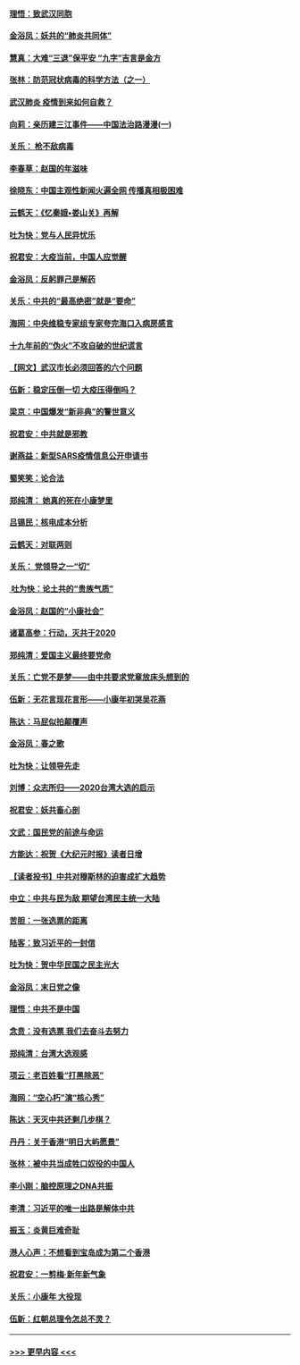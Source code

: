 #### [理悟：致武汉同胞](../pages/nsc993/n11831522.md?t=01301531) 
#### [金浴凤：妖共的“肺炎共同体”](../pages/nsc993/n11829448.md?t=01301531) 
#### [慧真：大难“三退”保平安 “九字”吉言是金方](../pages/nsc993/n11829501.md?t=01301531) 
#### [张林：防范冠状病毒的科学方法（之一）](../pages/nsc993/n11828618.md?t=01301531) 
#### [武汉肺炎 疫情到来如何自救？](../pages/nsc993/n11827632.md?t=01301531) 
#### [向莉：亲历建三江事件——中国法治路漫漫(一)](../pages/nsc993/n11827190.md?t=01301531) 
#### [关乐： 枪不敌病毒](../pages/nsc993/n11826746.md?t=01301531) 
#### [李春草：赵国的年滋味](../pages/nsc993/n11826321.md?t=01301531) 
#### [徐晓东：中国主观性新闻火遍全网 传播真相极困难](../pages/nsc993/n11826508.md?t=01301531) 
#### [云鹤天：《忆秦娥▪娄山关》再解](../pages/nsc993/n11824682.md?t=01301531) 
#### [吐为快：党与人民异忧乐](../pages/nsc993/n11824660.md?t=01301531) 
#### [祝君安：大疫当前，中国人应觉醒](../pages/nsc993/n11821946.md?t=01301531) 
#### [金浴凤：反躬罪己是解药](../pages/nsc993/n11820280.md?t=01301531) 
#### [关乐：中共的“最高绝密”就是“要命”](../pages/nsc993/n11816946.md?t=01301531) 
#### [海网：中央维稳专家组专家夸完海口入病房感言](../pages/nsc993/n11815138.md?t=01301531) 
#### [十九年前的“伪火”不攻自破的世纪谎言](../pages/nsc993/n11813238.md?t=01301531) 
#### [【网文】武汉市长必须回答的六个问题](../pages/nsc993/n11813848.md?t=01301531) 
#### [伍新：稳定压倒一切 大疫压得倒吗？](../pages/nsc993/n11812634.md?t=01301531) 
#### [梁京：中国爆发“新非典”的警世意义](../pages/nsc993/n11812554.md?t=01301531) 
#### [祝君安：中共就是邪教](../pages/nsc993/n11812431.md?t=01301531) 
#### [谢燕益：新型SARS疫情信息公开申请书](../pages/nsc993/n11808840.md?t=01301531) 
#### [蜀笑笑：论合法](../pages/nsc993/n11808064.md?t=01301531) 
#### [郑纯清： 她真的死在小康梦里](../pages/nsc993/n11806623.md?t=01301531) 
#### [吕锡民：核电成本分析](../pages/nsc993/n11806284.md?t=01301531) 
#### [云鹤天：对联两则](../pages/nsc993/n11805957.md?t=01301531) 
#### [关乐： 党领导之一“切”](../pages/nsc993/n11804505.md?t=01301531) 
#### [ 吐为快：论土共的“贵族气质”](../pages/nsc993/n11804490.md?t=01301531) 
#### [金浴凤：赵国的“小康社会”](../pages/nsc993/n11804452.md?t=01301531) 
#### [诸葛高参：行动，灭共于2020](../pages/nsc993/n11804120.md?t=01301531) 
#### [郑纯清：爱国主义最终要党命](../pages/nsc993/n11802197.md?t=01301531) 
#### [关乐：亡党不是梦——由中共要求党章放床头想到的](../pages/nsc993/n11802156.md?t=01301531) 
#### [伍新：无花言现花言形——小康年初哭吴花燕](../pages/nsc993/n11800044.md?t=01301531) 
#### [陈达：马屁似拍颠覆声](../pages/nsc993/n11800010.md?t=01301531) 
#### [金浴凤：春之歌](../pages/nsc993/n11797687.md?t=01301531) 
#### [吐为快：让领导先走](../pages/nsc993/n11797512.md?t=01301531) 
#### [刘博：众志所归——2020台湾大选的启示](../pages/nsc993/n11796878.md?t=01301531) 
#### [祝君安：妖共畜心剖](../pages/nsc993/n11794273.md?t=01301531) 
#### [文武：国民党的前途与命运](../pages/nsc993/n11794198.md?t=01301531) 
#### [方能达：祝贺《大纪元时报》读者日增](../pages/nsc993/n11793807.md?t=01301531) 
#### [【读者投书】中共对穆斯林的迫害成扩大趋势](../pages/nsc993/n11791371.md?t=01301531) 
#### [中立：中共与民为敌 期望台湾民主统一大陆](../pages/nsc993/n11790392.md?t=01301531) 
#### [苦胆：一张选票的距离](../pages/nsc993/n11788914.md?t=01301531) 
#### [陆客：致习近平的一封信](../pages/nsc993/n11788867.md?t=01301531) 
#### [吐为快：贺中华民国之民主光大](../pages/nsc993/n11788618.md?t=01301531) 
#### [金浴凤：末日党之像](../pages/nsc993/n11787475.md?t=01301531) 
#### [理悟：中共不是中国](../pages/nsc993/n11787463.md?t=01301531) 
#### [念贲：没有选票  我们去奋斗去努力](../pages/nsc993/n11787398.md?t=01301531) 
#### [郑纯清：台湾大选观感](../pages/nsc993/n11786210.md?t=01301531) 
#### [项云：老百姓看“打黑除恶”](../pages/nsc993/n11785398.md?t=01301531) 
#### [海网：“空心朽”演“核心秀”](../pages/nsc993/n11783874.md?t=01301531) 
#### [陈达：天灭中共还剩几步棋？](../pages/nsc993/n11783719.md?t=01301531) 
#### [丹丹：关于香港“明日大屿愿景”](../pages/nsc993/n11783273.md?t=01301531) 
#### [张林：被中共当成牲口奴役的中国人](../pages/nsc993/n11782397.md?t=01301531) 
#### [李小刚：脑控原理之DNA共振](../pages/nsc993/n11780962.md?t=01301531) 
#### [李清：习近平的唯一出路是解体中共](../pages/nsc993/n11780866.md?t=01301531) 
#### [振玉：炎黄巨难奇耻](../pages/nsc993/n11779632.md?t=01301531) 
#### [港人心声：不想看到宝岛成为第二个香港](../pages/nsc993/n11778817.md?t=01301531) 
#### [祝君安：一剪梅‧新年新气象](../pages/nsc993/n11776340.md?t=01301531) 
#### [关乐：小康年 大役现](../pages/nsc993/n11774213.md?t=01301531) 
#### [伍新：红朝总理令怎总不灵？](../pages/nsc993/n11770813.md?t=01301531) 

----
#### [ >>> 更早内容 <<< ](../indexes/nsc993-earlier.md)
